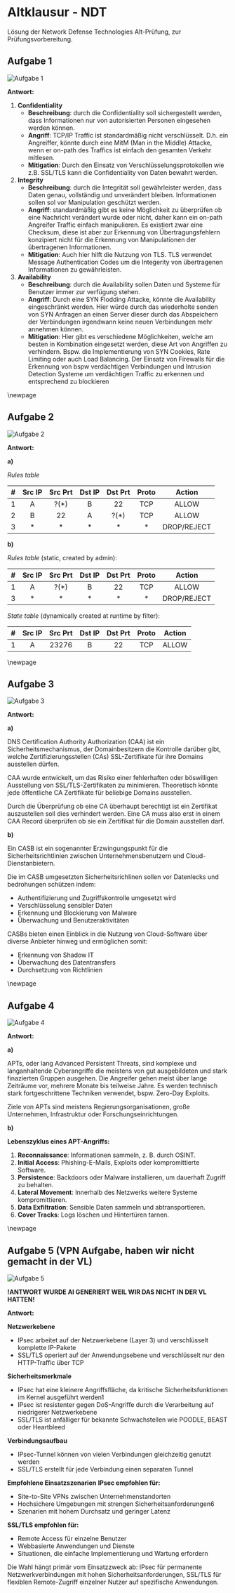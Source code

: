 # Altklausur - NDT

Lösung der Network Defense Technologies Alt-Prüfung, zur Prüfungsvorbereitung.

## Aufgabe 1

![Aufgabe 1](./altklausur/IMG_1193-min.JPG)

**Antwort:**


1. **Confidentiality**
    - **Beschreibung**: durch die Confidentiality soll sichergestellt werden, dass Informationen nur von autorisierten Personen eingesehen werden können.
    - **Angriff**: TCP/IP Traffic ist standardmäßig nicht verschlüsselt. D.h. ein Angreiffer, könnte durch eine MitM (Man in the Middle) Attacke, wenn er on-path des Traffics ist einfach den gesamten Verkehr mitlesen.
    - **Mitigation**: Durch den Einsatz von Verschlüsselungsprotokollen wie z.B. SSL/TLS kann die Confidentiality von Daten bewahrt werden.
2. **Integrity**
    - **Beschreibung**: durch die Integrität soll gewährleister werden, dass Daten genau, vollständig und unverändert bleiben. Informationen sollen sol vor Manipulation geschützt werden.
    - **Angriff**: standardmäßig gibt es keine Möglichkeit zu überprüfen ob eine Nachricht verändert wurde oder nicht, daher kann ein on-path Angreifer Traffic einfach manipulieren. Es existiert zwar eine Checksum, diese ist aber zur Erkennung von Übertragungsfehlern konzipiert nicht für die Erkennung von Manipulationen der übertragenen Informationen.
    - **Mitigation**: Auch hier hilft die Nutzung von TLS. TLS verwendet Message Authentication Codes um die Integerity von übertragenen Informationen zu gewährleisten.
3. **Availability** 
    - **Beschreibung**: durch die Availability sollen Daten und Systeme für Benutzer immer zur verfügung stehen.
    - **Angriff**: Durch eine SYN Flodding Attacke, könnte die Availability eingeschränkt werden. Hier würde durch das wiederholte senden von SYN Anfragen an einen Server dieser durch das Abspeichern der Verbindungen irgendwann keine neuen Verbindungen mehr annehmen können.
    - **Mitigation**: Hier gibt es verschiedene Möglichkeiten, welche am besten in Kombination eingesetzt werden, diese Art von Angriffen zu verhindern. Bspw. die Implementierung von SYN Cookies, Rate Limiting oder auch Load Balancing. Der Einsatz von Firewalls für die Erkennung von bspw verdächtigen Verbindungen und Intrusion Detection Systeme um verdächtigen Traffic zu erkennen und entsprechend zu blockieren

\newpage

## Aufgabe 2

![Aufgabe 2](./altklausur/IMG_1187-min.JPG)

**Antwort:** 

**a)**

_Rules table_

|  #  | Src IP | Src Prt | Dst IP | Dst Prt | Proto |    Action    |
|:---:|:------:|:-------:|:------:|:-------:|:-----:|:------------:|
|  1  |    A   |  ?(*)   |    B   |    22   |  TCP  |  ALLOW       |
|  2  |    B   |   22    |    A   |   ?(*)  |  TCP  |  ALLOW       |
|  3  |    *   |    *    |    *   |    *    |   *   |  DROP/REJECT |

**b)**

_Rules table_ (static, created by admin):

|  #  | Src IP | Src Prt | Dst IP | Dst Prt | Proto |    Action    |
|:---:|:------:|:-------:|:------:|:-------:|:-----:|:------------:|
|  1  |    A   |  ?(*)   |    B   |    22   |  TCP  |    ALLOW     |
|  3  |    *   |    *    |    *   |    *    |   *   |  DROP/REJECT |


_State table_ (dynamically created at runtime by filter):

|  #  | Src IP  | Src Prt  | Dst IP  | Dst Prt  | Proto | Action   |
|:---:|:-------:|:--------:|:-------:|:--------:|:-----:|:--------:|
|  1  |    A    |   23276  |    B    |    22    |  TCP  |  ALLOW   |

\newpage

## Aufgabe 3

![Aufgabe 3](./altklausur/IMG_1188-min.JPG)

**Antwort:**

**a)**

DNS Certification Authority Authorization (CAA) ist ein Sicherheitsmechanismus, der Domainbesitzern die Kontrolle darüber gibt, welche Zertifizierungsstellen (CAs) SSL-Zertifikate für ihre Domains ausstellen dürfen.

CAA wurde entwickelt, um das Risiko einer fehlerhaften oder böswilligen Ausstellung von SSL/TLS-Zertifikaten zu minimieren. Theoretisch könnte jede öffentliche CA Zertifikate für beliebige Domains ausstellen.

Durch die Überprüfung ob eine CA überhaupt berechtigt ist ein Zertifikat auszustellen soll dies verhindert werden. Eine CA muss also erst in einem CAA Record überprüfen ob sie ein Zertifikat für die Domain ausstellen darf.


**b)**

Ein CASB ist ein sogenannter Erzwingungspunkt für die Sicherheitsrichtlinien zwischen Unternehmensbenutzern und Cloud-Dienstanbietern.

Die im CASB umgesetzten Sicherheitsrichlinen sollen vor Datenlecks und bedrohungen schützen indem:

- Authentifizierung und Zugriffskontrolle umgesetzt wird
- Verschlüsselung sensibler Daten
- Erkennung und Blockierung von Malware
- Überwachung und Benutzeraktivitäten

CASBs bieten einen Einblick in die Nutzung von Cloud-Software über diverse Anbieter hinweg und ermöglichen somit:

- Erkennung von Shadow IT
- Überwachung des Datentransfers
- Durchsetzung von Richtlinien


\newpage

## Aufgabe 4

![Aufgabe 4](./altklausur/IMG_1189-min.JPG)

**Antwort:**

**a)**

APTs, oder lang Advanced Persistent Threats, sind komplexe und langanhaltende Cyberangriffe die meistens von gut ausgebildeten und stark finazierten Gruppen ausgehen. Die Angreifer gehen meist über lange Zeiträume vor, mehrere Monate bis teilweise Jahre. Es werden technisch stark fortgeschrittene Techniken verwendet, bspw. Zero-Day Exploits.

Ziele von APTs sind meistens Regierungsorganisationen, große Unternehmen, Infrastruktur oder Forschungseinrichtungen.

**b)**

**Lebenszyklus eines APT-Angriffs:**

1. **Reconnaissance**: Informationen sammeln, z. B. durch OSINT.
2. **Initial Access**: Phishing-E-Mails, Exploits oder
kompromittierte Software.
3. **Persistence**: Backdoors oder Malware
installieren, um dauerhaft Zugriff zu behalten.
4. **Lateral Movement**: Innerhalb des Netzwerks
weitere Systeme kompromittieren.
5. **Data Exfiltration**: Sensible Daten sammeln und abtransportieren.
6. **Cover Tracks**: Logs löschen und Hintertüren tarnen.

\newpage

## Aufgabe 5 (VPN Aufgabe, haben wir nicht gemacht in der VL)

![Aufgabe 5](./altklausur/IMG_1190-min.JPG)

**!ANTWORT WURDE AI GENERIERT WEIL WIR DAS NICHT IN DER VL HATTEN!**

**Antwort:**

**Netzwerkebene**

- IPsec arbeitet auf der Netzwerkebene (Layer 3) und verschlüsselt komplette IP-Pakete
- SSL/TLS operiert auf der Anwendungsebene und verschlüsselt nur den HTTP-Traffic über TCP

**Sicherheitsmerkmale**

- IPsec hat eine kleinere Angriffsfläche, da kritische Sicherheitsfunktionen im Kernel ausgeführt werden1
- IPsec ist resistenter gegen DoS-Angriffe durch die Verarbeitung auf niedrigerer Netzwerkebene
- SSL/TLS ist anfälliger für bekannte Schwachstellen wie POODLE, BEAST oder Heartbleed

**Verbindungsaufbau**

- IPsec-Tunnel können von vielen Verbindungen gleichzeitig genutzt werden
- SSL/TLS erstellt für jede Verbindung einen separaten Tunnel

**Empfohlene Einsatzszenarien**
**IPsec empfohlen für:**

- Site-to-Site VPNs zwischen Unternehmenstandorten
- Hochsichere Umgebungen mit strengen Sicherheitsanforderungen6
- Szenarien mit hohem Durchsatz und geringer Latenz

**SSL/TLS empfohlen für:**

- Remote Access für einzelne Benutzer
- Webbasierte Anwendungen und Dienste
- Situationen, die einfache Implementierung und Wartung erfordern

Die Wahl hängt primär vom Einsatzzweck ab: IPsec für permanente Netzwerkverbindungen mit hohen Sicherheitsanforderungen, SSL/TLS für flexiblen Remote-Zugriff einzelner Nutzer auf spezifische Anwendungen.